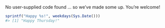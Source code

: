 No user-supplied code found … so we’ve made some up. You’re welcome\!

``` r
sprintf("Happy %s!", weekdays(Sys.Date()))
#> [1] "Happy Thursday!"
```

